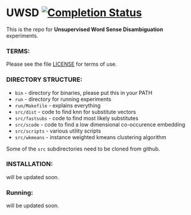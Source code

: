 # UWSD [![Completion Status](https://dl.dropboxusercontent.com/u/3482709/images/completion15.png)](https://github.com/ai-ku/uwsd)  

This is the repo for **Unsupervised Word Sense Disambiguation** experiments. 

### TERMS:

Please see the file [LICENSE](https://github.com/ai-ku/uwsd/blob/master/LICENSE) for terms of use.


### DIRECTORY STRUCTURE:

* `bin`	- directory for binaries, please put this in your PATH
* `run`	- directory for running experiments
* `run/Makefile`	- explains everything
* `src/dist`	- code to find knn for substitute vectors
* `src/fastsubs`	- code to find most likely substitutes
* `src/scode`	- code to find a low dimensional co-occurence embedding
* `src/scripts`	- various utility scripts
* `src/wkmeans`	- instance weighted kmeans clustering algorithm

Some of the `src` subdirectories need to be cloned from github.

### INSTALLATION:

will be updated soon.

### Running:

will be updated soon.


